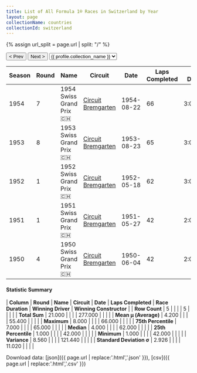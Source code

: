 ```yaml
---
title: List of All Formula 1® Races in Switzerland by Year
layout: page
collectionName: countries
collectionId: switzerland
---
```


{% assign url_split = page.url | split: "/" %}
<div id="collection-navigation">
<button onclick="selector.options[selector.selectedIndex-1].value && (window.location = selector.options[selector.selectedIndex-1].value);">&lt; Prev</button>
<button onclick="selector.options[selector.selectedIndex+1].value && (window.location = selector.options[selector.selectedIndex+1].value);">Next &gt;</button>
<select id="selector" onchange="this.options[this.selectedIndex].value && (window.location = this.options[this.selectedIndex].value);">
  {% for collectionId in site.data[page.collectionName].refs %}
    {% if collectionId == page.collectionId %}
      {% assign selected = "selected" %}
    {% else %}
      {% assign selected = "" %}
    {% endif %}
    {% assign profile = site.data[page.collectionName][collectionId].profile %}
    <option value="/f1/{{ page.collectionName }}/{{ collectionId }}/{{ url_split[4] }}" {{ selected }}>{{ profile.collection_name }}</option>
  {% endfor %}
</select>
</div>

| Season | Round | Name | Circuit | Date | Laps Completed | Race Duration | Winning Driver | Winning Constructor |
|--|--|--|--|--|--|--|--|--|
| 1954 | 7 | 1954 Swiss Grand Prix 🇨🇭 | [Circuit Bremgarten](/f1/circuits/bremgarten) | 1954-08-22 | 66 | 3:00:34.5 | [Juan Fangio 🇦🇷](/f1/drivers/fangio) | Mercedes 🇩🇪 |
| 1953 | 8 | 1953 Swiss Grand Prix 🇨🇭 | [Circuit Bremgarten](/f1/circuits/bremgarten) | 1953-08-23 | 65 | 3:01:34.40 | [Alberto Ascari 🇮🇹](/f1/drivers/ascari) | Ferrari 🇮🇹 |
| 1952 | 1 | 1952 Swiss Grand Prix 🇨🇭 | [Circuit Bremgarten](/f1/circuits/bremgarten) | 1952-05-18 | 62 | 3:01:46.1 | [Piero Taruffi 🇮🇹](/f1/drivers/taruffi) | Ferrari 🇮🇹 |
| 1951 | 1 | 1951 Swiss Grand Prix 🇨🇭 | [Circuit Bremgarten](/f1/circuits/bremgarten) | 1951-05-27 | 42 | 2:07:53.64 | [Juan Fangio 🇦🇷](/f1/drivers/fangio) | Alfa Romeo 🇮🇹 |
| 1950 | 4 | 1950 Swiss Grand Prix 🇨🇭 | [Circuit Bremgarten](/f1/circuits/bremgarten) | 1950-06-04 | 42 | 2:02:53.7 | [Nino Farina 🇮🇹](/f1/drivers/farina) | Alfa Romeo 🇮🇹 |

#### Statistic Summary

| **Column** | **Round** | **Name** | **Circuit** | **Date** | **Laps Completed** | **Race Duration** | **Winning Driver** | **Winning Constructor** |
| **Row Count** | 5 |  |  |  | 5 |  |  |  |
| **Total Sum** | 21.000 |  |  |  | 277.000 |  |  |  |
| **Mean μ (Average)** | 4.200 |  |  |  | 55.400 |  |  |  |
| **Maximum** | 8.000 |  |  |  | 66.000 |  |  |  |
| **75th Percentile** | 7.000 |  |  |  | 65.000 |  |  |  |
| **Median** | 4.000 |  |  |  | 62.000 |  |  |  |
| **25th Percentile** | 1.000 |  |  |  | 42.000 |  |  |  |
| **Minimum** | 1.000 |  |  |  | 42.000 |  |  |  |
| **Variance** | 8.560 |  |  |  | 121.440 |  |  |  |
| **Standard Deviation σ** | 2.926 |  |  |  | 11.020 |  |  |  |

Download data: [json]({{ page.url | replace:'.html','.json' }}), [csv]({{ page.url | replace:'.html','.csv' }})
